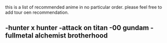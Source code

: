 this is a list of recommended anime in no particular order. please feel free to add tour oen recommendation.

-hunter x hunter
-attack on titan
-00 gundam
-fullmetal alchemist brotherhood
- 